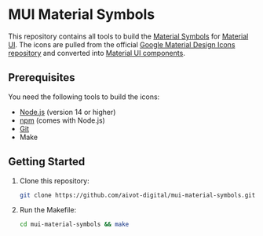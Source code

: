 # MUI Material Symbols

This repository contains all tools to build the [Material Symbols](https://fonts.google.com/icons) for [Material UI](https://mui.com/material-ui).
The icons are pulled from the official [Google Material Design Icons repository](https://github.com/google/material-design-icons.git) and converted into [Material UI components](https://mui.com/material-ui/icons).

## Prerequisites

You need the following tools to build the icons:

- [Node.js](https://nodejs.org/) (version 14 or higher)
- [npm](https://www.npmjs.com/) (comes with Node.js)
- [Git](https://git-scm.com/)
- Make

## Getting Started

1. Clone this repository:
   ```bash
   git clone https://github.com/aivot-digital/mui-material-symbols.git
   ```
2. Run the Makefile:
   ```bash
   cd mui-material-symbols && make
   ```

